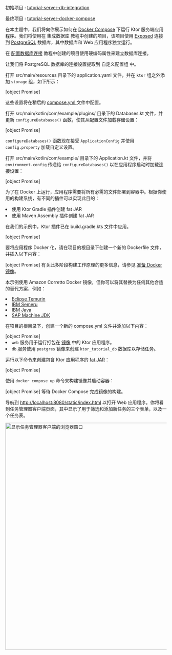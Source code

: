 <topic xmlns:xsi="http://www.w3.org/2001/XMLSchema-instance"
   xsi:noNamespaceSchemaLocation="https://resources.jetbrains.com/writerside/1.0/topic.v2.xsd"
   id="docker-compose" title="Docker Compose">
<show-structure for="chapter" depth="2"/>
<tldr>
    <p>
        <control>初始项目</control>
        : <a
            href="https://github.com/ktorio/ktor-documentation/tree/%ktor_version%/codeSnippets/snippets/tutorial-server-db-integration">tutorial-server-db-integration</a>
    </p>
    <p>
        <control>最终项目</control>
        : <a
            href="https://github.com/ktorio/ktor-documentation/tree/%ktor_version%/codeSnippets/snippets/tutorial-server-docker-compose">tutorial-server-docker-compose</a>
    </p>
</tldr>
<p>在本主题中，我们将向你展示如何在 <a href="https://docs.docker.com/compose/">Docker Compose</a> 下运行 Ktor 服务端应用程序。我们将使用在 <Links href="/ktor/server-integrate-database" summary="了解如何使用 Exposed SQL 库将 Ktor 服务连接到数据库仓库的过程。">集成数据库</Links> 教程中创建的项目，该项目使用 <a href="https://github.com/JetBrains/Exposed">Exposed</a> 连接到 <a href="https://www.postgresql.org/docs/">PostgreSQL</a> 数据库，其中数据库和 Web 应用程序独立运行。</p>
<chapter title="准备应用程序" id="prepare-app">
    <chapter title="提取数据库设置" id="extract-db-settings">
        <p>
            在 <a href="server-integrate-database.topic#config-db-connection">配置数据库连接</a> 教程中创建的项目使用硬编码属性来建立数据库连接。</p>
        <p>
            让我们将 PostgreSQL 数据库的连接设置提取到 <Links href="/ktor/server-configuration-file" summary="了解如何在配置文件中配置各种服务器参数。">自定义配置组</Links> 中。
        </p>
        <procedure>
            <step>
                <p>打开 <Path>src/main/resources</Path> 目录下的 <Path>application.yaml</Path> 文件，并在 <code>ktor</code> 组之外添加 <code>storage</code> 组，如下所示：
                </p>
                [object Promise]
                <p>这些设置将在稍后的 <a href="#configure-docker">
                    <Path>compose.yml</Path>
                </a> 文件中配置。
                </p>
            </step>
            <step>
                <p>
                    打开 <Path>src/main/kotlin/com/example/plugins/</Path> 目录下的 <Path>Databases.kt</Path> 文件，并更新 <code>configureDatabases()</code> 函数，使其从配置文件加载存储设置：
                </p>
                [object Promise]
                <p>
                    <code>configureDatabases()</code> 函数现在接受 <code>ApplicationConfig</code> 并使用 <code>config.property</code> 加载自定义设置。
                </p>
            </step>
            <step>
                <p>
                    打开 <Path>src/main/kotlin/com/example/</Path> 目录下的 <Path>Application.kt</Path> 文件，并将 <code>environment.config</code> 传递给 <code>configureDatabases()</code> 以在应用程序启动时加载连接设置：
                </p>
                [object Promise]
            </step>
        </procedure>
    </chapter>
    <chapter title="配置 Ktor 插件" id="configure-ktor-plugin">
        <p>为了在 Docker 上运行，应用程序需要将所有必需的文件部署到容器中。根据你使用的构建系统，有不同的插件可以实现此目的：</p>
        <list>
            <li><Links href="/ktor/server-fatjar" summary="了解如何使用 Ktor Gradle 插件创建和运行可执行的 fat JAR。">使用 Ktor Gradle 插件创建 fat JAR</Links></li>
            <li><Links href="/ktor/maven-assembly-plugin" summary="示例项目：tutorial-server-get-started-maven">使用 Maven Assembly 插件创建 fat JAR</Links></li>
        </list>
        <p>在我们的示例中，Ktor 插件已在 <Path>build.gradle.kts</Path> 文件中应用。
        </p>
        [object Promise]
    </chapter>
</chapter>
<chapter title="配置 Docker" id="configure-docker">
    <chapter title="准备 Docker 镜像" id="prepare-docker-image">
        <p>
            要将应用程序 Docker 化，请在项目的根目录下创建一个新的 <Path>Dockerfile</Path> 文件，并插入以下内容：
        </p>
        [object Promise]
        <tip>
            有关此多阶段构建工作原理的更多信息，请参见 <a href="docker.md#prepare-docker">准备 Docker 镜像</a>。
        </tip>
        <tip id="jdk_image_replacement_tip">
  <p>
   本示例使用 Amazon Corretto Docker 镜像，但你可以将其替换为任何其他合适的替代方案，例如：
  </p>
  <list>
<li><a href="https://hub.docker.com/_/eclipse-temurin">Eclipse Temurin</a></li>
<li><a href="https://hub.docker.com/_/ibm-semeru-runtimes">IBM Semeru</a></li>
<li><a href="https://hub.docker.com/_/ibmjava">IBM Java</a></li>
<li><a href="https://hub.docker.com/_/sapmachine">SAP Machine JDK</a></li>
  </list>
</tip>
    </chapter>
    <chapter title="配置 Docker Compose" id="configure-docker-compose">
        <p>在项目的根目录下，创建一个新的 <Path>compose.yml</Path> 文件并添加以下内容：
        </p>
        [object Promise]
        <list>
            <li><code>web</code> 服务用于运行打包在 <a href="#prepare-docker-image">镜像</a> 中的 Ktor 应用程序。
            </li>
            <li><code>db</code> 服务使用 <code>postgres</code> 镜像来创建 <code>ktor_tutorial_db</code> 数据库以存储任务。
            </li>
        </list>
    </chapter>
</chapter>
<chapter title="构建并运行服务" id="build-run">
    <procedure>
        <step>
            <p>
                运行以下命令来创建包含 Ktor 应用程序的 <a href="#configure-ktor-plugin">fat JAR</a>：
            </p>
            [object Promise]
        </step>
        <step>
            <p>
                使用 <code>docker compose up</code> 命令来构建镜像并启动容器：
            </p>
            [object Promise]
        </step>
        <step>
            等待 Docker Compose 完成镜像的构建。
        </step>
        <step>
            <p>
                导航到 <a href="http://localhost:8080/static/index.html">http://localhost:8080/static/index.html</a> 以打开 Web 应用程序。你将看到任务管理器客户端页面，其中显示了用于筛选和添加新任务的三个表单，以及一个任务表。
            </p>
            <img src="tutorial_server_db_integration_manual_test.gif"
                 alt="显示任务管理器客户端的浏览器窗口"
                 border-effect="rounded"
                 width="706"/>
        </step>
    </procedure>
</chapter>
</topic>